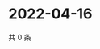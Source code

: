 # 2022-04-16

共 0 条

<!-- BEGIN WEIBO -->
<!-- 最后更新时间 Sat Apr 16 2022 05:14:16 GMT+0800 (China Standard Time) -->

<!-- END WEIBO -->
